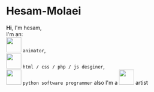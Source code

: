 # Hesam-Molaei
**Hi**, I'm hesam,  
I'm an: <br>
<img src="https://cdn.jsdelivr.net/gh/devicons/devicon/icons/blender/blender-original.svg" width="40" height="40"/>
`animator`,
<br> <img src="https://cdn.jsdelivr.net/gh/devicons/devicon/icons/html5/html5-original.svg" width="40" height="40"/>
`html / css / php / js desginer`, 
<br> <img src="https://cdn.jsdelivr.net/gh/devicons/devicon/icons/python/python-original.svg" width="40" height="40"/>
`python software programmer`
also I'm a <img src="[https://cdn-icons-png.flaticon.com/512/2469/2469204.png](https://th.bing.com/th/id/R.a6275a79806f66166d136c13145380b7?rik=K7FsfD0kAByvNw&pid=ImgRaw&r=0)" width="40" height="40"/>
artist
